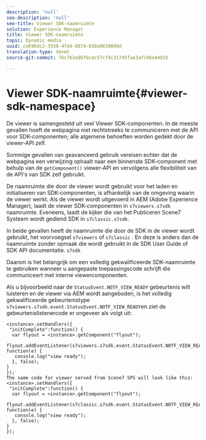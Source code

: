 ```yaml
---
description: 'null'
seo-description: 'null'
seo-title: Viewer SDK-naamruimte
solution: Experience Manager
title: Viewer SDK-naamruimte
topic: Dynamic media
uuid: ce696dc2-3558-4fd4-8874-b58a0639099d
translation-type: tm+mt
source-git-commit: 7bc7b3a86fbcdc57cfdc31745fae3afc06e44b15

---
```



# Viewer SDK-naamruimte{#viewer-sdk-namespace}

De viewer is samengesteld uit veel Viewer SDK-componenten. In de meeste gevallen hoeft de webpagina niet rechtstreeks te communiceren met de API voor SDK-componenten; alle algemene behoeften worden gedekt door de viewer-API zelf.

Sommige gevallen van geavanceerd gebruik vereisen echter dat de webpagina een verwijzing ophaalt naar een binnenste SDK-component met behulp van de `getComponent()` viewer-API en vervolgens alle flexibiliteit van de API&#39;s van SDK zelf gebruikt.

De naamruimte die door de viewer wordt gebruikt voor het laden en initialiseren van SDK-componenten, is afhankelijk van de omgeving waarin de viewer werkt. Als de viewer wordt uitgevoerd in AEM (Adobe Experience Manager), laadt de viewer SDK-componenten in `s7viewers.s7sdk` naamruimte. Eveneens, laadt de kijker die van het Publiceren Scene7 Systeem wordt gediend SDK in `s7classic.s7sdk`.

In beide gevallen heeft de naamruimte die door de SDK in de viewer wordt gebruikt, het voorvoegsel `s7viewers` of `s7classic` . En deze is anders dan de naamruimte zonder opmaak die wordt gebruikt in de SDK User Guide of SDK API documentatie. `s7sdk`

Daarom is het belangrijk om een volledig gekwalificeerde SDK-naamruimte te gebruiken wanneer u aangepaste toepassingscode schrijft die communiceert met interne viewercomponenten.

Als u bijvoorbeeld naar de `StatusEvent.NOTF_VIEW_READY` gebeurtenis wilt luisteren en de viewer via AEM wordt aangeboden, is het volledig gekwalificeerde gebeurtenistype `s7viewers.s7sdk.event.StatusEvent.NOTF_VIEW_READY`en ziet de gebeurtenislistenercode er ongeveer als volgt uit:

```
<instance>.setHandlers({ 
 "initComplete":function() { 
  var flyout = <instance>.getComponent("flyout"); 
   flyout.addEventListener(s7viewers.s7sdk.event.StatusEvent.NOTF_VIEW_READY, function(e) { 
   console.log("view ready"); 
  }, false); 
} 
}); 
The same code for viewer served from Scene7 SPS will look like this: 
<instance>.setHandlers({ 
 "initComplete":function() { 
  var flyout = <instance>.getComponent("flyout"); 
   flyout.addEventListener(s7classic.s7sdk.event.StatusEvent.NOTF_VIEW_READY, function(e) { 
   console.log("view ready"); 
  }, false); 
} 
});
```

